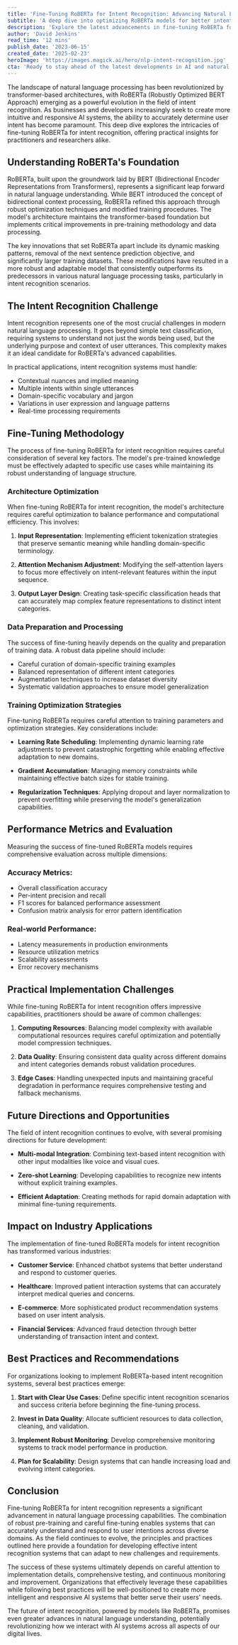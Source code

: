 ```yaml
---
title: 'Fine-Tuning RoBERTa for Intent Recognition: Advancing Natural Language Understanding in 2023'
subtitle: 'A deep dive into optimizing RoBERTa models for better intent recognition'
description: 'Explore the latest advancements in fine-tuning RoBERTa for intent recognition, including optimization strategies, implementation challenges, and best practices for developing robust natural language understanding systems. Learn how this technology is transforming industries and shaping the future of AI interactions.'
author: 'David Jenkins'
read_time: '12 mins'
publish_date: '2023-06-15'
created_date: '2025-02-23'
heroImage: 'https://images.magick.ai/hero/nlp-intent-recognition.jpg'
cta: 'Ready to stay ahead of the latest developments in AI and natural language processing? Follow us on LinkedIn for regular updates on cutting-edge technologies like RoBERTa and their practical applications in intent recognition systems.'
---
```


The landscape of natural language processing has been revolutionized by transformer-based architectures, with RoBERTa (Robustly Optimized BERT Approach) emerging as a powerful evolution in the field of intent recognition. As businesses and developers increasingly seek to create more intuitive and responsive AI systems, the ability to accurately determine user intent has become paramount. This deep dive explores the intricacies of fine-tuning RoBERTa for intent recognition, offering practical insights for practitioners and researchers alike.

## Understanding RoBERTa's Foundation

RoBERTa, built upon the groundwork laid by BERT (Bidirectional Encoder Representations from Transformers), represents a significant leap forward in natural language understanding. While BERT introduced the concept of bidirectional context processing, RoBERTa refined this approach through robust optimization techniques and modified training procedures. The model's architecture maintains the transformer-based foundation but implements critical improvements in pre-training methodology and data processing.

The key innovations that set RoBERTa apart include its dynamic masking patterns, removal of the next sentence prediction objective, and significantly larger training datasets. These modifications have resulted in a more robust and adaptable model that consistently outperforms its predecessors in various natural language processing tasks, particularly in intent recognition scenarios.

## The Intent Recognition Challenge

Intent recognition represents one of the most crucial challenges in modern natural language processing. It goes beyond simple text classification, requiring systems to understand not just the words being used, but the underlying purpose and context of user utterances. This complexity makes it an ideal candidate for RoBERTa's advanced capabilities.

In practical applications, intent recognition systems must handle:
- Contextual nuances and implied meaning
- Multiple intents within single utterances
- Domain-specific vocabulary and jargon
- Variations in user expression and language patterns
- Real-time processing requirements

## Fine-Tuning Methodology

The process of fine-tuning RoBERTa for intent recognition requires careful consideration of several key factors. The model's pre-trained knowledge must be effectively adapted to specific use cases while maintaining its robust understanding of language structure.

### Architecture Optimization

When fine-tuning RoBERTa for intent recognition, the model's architecture requires careful optimization to balance performance and computational efficiency. This involves:

1. **Input Representation**: Implementing efficient tokenization strategies that preserve semantic meaning while handling domain-specific terminology.

2. **Attention Mechanism Adjustment**: Modifying the self-attention layers to focus more effectively on intent-relevant features within the input sequence.

3. **Output Layer Design**: Creating task-specific classification heads that can accurately map complex feature representations to distinct intent categories.

### Data Preparation and Processing

The success of fine-tuning heavily depends on the quality and preparation of training data. A robust data pipeline should include:

- Careful curation of domain-specific training examples
- Balanced representation of different intent categories
- Augmentation techniques to increase dataset diversity
- Systematic validation approaches to ensure model generalization

### Training Optimization Strategies

Fine-tuning RoBERTa requires careful attention to training parameters and optimization strategies. Key considerations include:

- **Learning Rate Scheduling**: Implementing dynamic learning rate adjustments to prevent catastrophic forgetting while enabling effective adaptation to new domains.

- **Gradient Accumulation**: Managing memory constraints while maintaining effective batch sizes for stable training.

- **Regularization Techniques**: Applying dropout and layer normalization to prevent overfitting while preserving the model's generalization capabilities.

## Performance Metrics and Evaluation

Measuring the success of fine-tuned RoBERTa models requires comprehensive evaluation across multiple dimensions:

### Accuracy Metrics:
- Overall classification accuracy
- Per-intent precision and recall
- F1 scores for balanced performance assessment
- Confusion matrix analysis for error pattern identification

### Real-world Performance:
- Latency measurements in production environments
- Resource utilization metrics
- Scalability assessments
- Error recovery mechanisms

## Practical Implementation Challenges

While fine-tuning RoBERTa for intent recognition offers impressive capabilities, practitioners should be aware of common challenges:

1. **Computing Resources**: Balancing model complexity with available computational resources requires careful optimization and potentially model compression techniques.

2. **Data Quality**: Ensuring consistent data quality across different domains and intent categories demands robust validation procedures.

3. **Edge Cases**: Handling unexpected inputs and maintaining graceful degradation in performance requires comprehensive testing and fallback mechanisms.

## Future Directions and Opportunities

The field of intent recognition continues to evolve, with several promising directions for future development:

- **Multi-modal Integration**: Combining text-based intent recognition with other input modalities like voice and visual cues.

- **Zero-shot Learning**: Developing capabilities to recognize new intents without explicit training examples.

- **Efficient Adaptation**: Creating methods for rapid domain adaptation with minimal fine-tuning requirements.

## Impact on Industry Applications

The implementation of fine-tuned RoBERTa models for intent recognition has transformed various industries:

- **Customer Service**: Enhanced chatbot systems that better understand and respond to customer queries.

- **Healthcare**: Improved patient interaction systems that can accurately interpret medical queries and concerns.

- **E-commerce**: More sophisticated product recommendation systems based on user intent analysis.

- **Financial Services**: Advanced fraud detection through better understanding of transaction intent and context.

## Best Practices and Recommendations

For organizations looking to implement RoBERTa-based intent recognition systems, several best practices emerge:

1. **Start with Clear Use Cases**: Define specific intent recognition scenarios and success criteria before beginning the fine-tuning process.

2. **Invest in Data Quality**: Allocate sufficient resources to data collection, cleaning, and validation.

3. **Implement Robust Monitoring**: Develop comprehensive monitoring systems to track model performance in production.

4. **Plan for Scalability**: Design systems that can handle increasing load and evolving intent categories.

## Conclusion

Fine-tuning RoBERTa for intent recognition represents a significant advancement in natural language processing capabilities. The combination of robust pre-training and careful fine-tuning enables systems that can accurately understand and respond to user intentions across diverse domains. As the field continues to evolve, the principles and practices outlined here provide a foundation for developing effective intent recognition systems that can adapt to new challenges and requirements.

The success of these systems ultimately depends on careful attention to implementation details, comprehensive testing, and continuous monitoring and improvement. Organizations that effectively leverage these capabilities while following best practices will be well-positioned to create more intelligent and responsive AI systems that better serve their users' needs.

The future of intent recognition, powered by models like RoBERTa, promises even greater advances in natural language understanding, potentially revolutionizing how we interact with AI systems across all aspects of our digital lives.